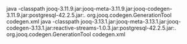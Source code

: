 java -classpath jooq-3.11.9.jar:jooq-meta-3.11.9.jar:jooq-codegen-3.11.9.jar:postgresql-42.2.5.jar:. org.jooq.codegen.GenerationTool codegen.xml
java -classpath jooq-3.13.1.jar:jooq-meta-3.13.1.jar:jooq-codegen-3.13.1.jar:reactive-streams-1.0.3.jar:postgresql-42.2.5.jar:. org.jooq.codegen.GenerationTool codegen.xml 
